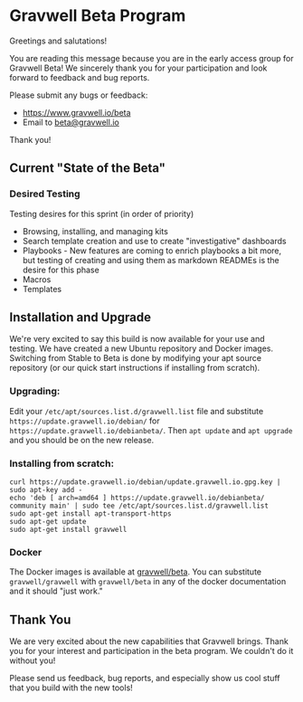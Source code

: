 # Gravwell Beta Program

Greetings and salutations!

You are reading this message because you are in the early access group for Gravwell Beta!  We sincerely thank you for your participation and look forward to feedback and bug reports.

Please submit any bugs or feedback:

* https://www.gravwell.io/beta
* Email to beta@gravwell.io

Thank you!

## Current "State of the Beta"

### Desired Testing

Testing desires for this sprint (in order of priority)

* Browsing, installing, and managing kits
* Search template creation and use to create "investigative" dashboards
* Playbooks - New features are coming to enrich playbooks a bit more, but testing of creating and using them as markdown READMEs is the desire for this phase
* Macros
* Templates


## Installation and Upgrade

We're very excited to say this build is now available for your use and testing. We have created a new Ubuntu repository and Docker images. Switching from Stable to Beta is done by modifying your apt source repository (or our quick start instructions if installing from scratch).

### Upgrading:
Edit your `/etc/apt/sources.list.d/gravwell.list` file and substitute `https://update.gravwell.io/debian/` for `https://update.gravwell.io/debianbeta/`. Then `apt update` and `apt upgrade` and you should be on the new release.

### Installing from scratch:

```
curl https://update.gravwell.io/debian/update.gravwell.io.gpg.key | sudo apt-key add -
echo 'deb [ arch=amd64 ] https://update.gravwell.io/debianbeta/ community main' | sudo tee /etc/apt/sources.list.d/gravwell.list
sudo apt-get install apt-transport-https
sudo apt-get update
sudo apt-get install gravwell
```

### Docker

The Docker images is available at [gravwell/beta](https://hub.docker.com/r/gravwell/beta). You can substitute `gravwell/gravwell` with `gravwell/beta` in any of the docker documentation and it should "just work."




## Thank You

We are very excited about the new capabilities that Gravwell brings. Thank you for your interest and participation in the beta program. We couldn't do it without you!

Please send us feedback, bug reports, and especially show us cool stuff that you build with the new tools!
